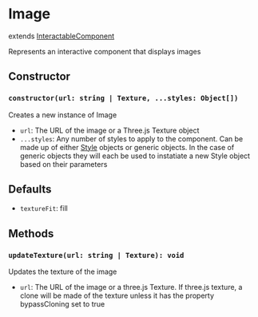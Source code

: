 # Image

extends [InteractableComponent](/docs/InteractableComponent.md)

Represents an interactive component that displays images

## Constructor

### `constructor(url: string | Texture, ...styles: Object[])`

Creates a new instance of Image

- `url`: The URL of the image or a Three.js Texture object
- `...styles`: Any number of styles to apply to the component. Can be made up of either [Style](/docs/Style.md) objects or generic objects. In the case of generic objects they will each be used to instatiate a new Style object based on their parameters

## Defaults

- `textureFit`: fill

## Methods

### `updateTexture(url: string | Texture): void`

Updates the texture of the image

- `url`: The URL of the image or a three.js Texture. If three.js texture, a clone will be made of the texture unless it has the property bypassCloning set to true

